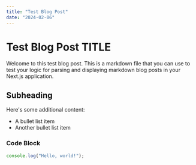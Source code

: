 ```yaml
---
title: "Test Blog Post"
date: "2024-02-06"
---
```


# Test Blog Post TITLE

Welcome to this test blog post. This is a markdown file that you can use to test your logic for parsing and displaying markdown blog posts in your Next.js application.

## Subheading

Here's some additional content:

- A bullet list item
- Another bullet list item

### Code Block

```javascript
console.log("Hello, world!");
```
